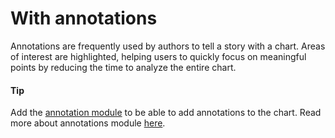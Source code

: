 # With annotations
Annotations are frequently used by authors to tell a story with a chart. Areas of
interest are highlighted, helping users to quickly focus on meaningful points by reducing the time to analyze the entire chart. 

####  Tip
Add the [annotation module](https://code.highcharts.com/modules/annotations.js) to be able to add annotations to the chart. 
Read more about annotations module [here](https://www.highcharts.com/docs/advanced-chart-features/annotations-module).